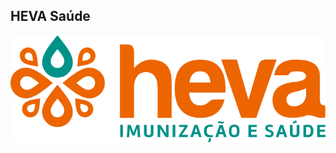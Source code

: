 ## HEVA Saúde


![Image](https://github.com/hevasaude/riversea-landing/blob/gh-pages/logo.png?raw=true)
